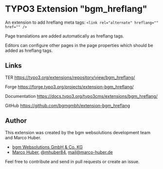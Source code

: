 # TYPO3 Extension "bgm_hreflang"

An extension to add hreflang meta tags: `<link rel="alternate" hreflang="" href="" />`

Page translations are added automatically as hreflang tags.

Editors can configure other pages in the page properties which should be added as hreflang tags.

## Links

TER           https://typo3.org/extensions/repository/view/bgm_hreflang/

Forge         https://forge.typo3.org/projects/extension-bgm_hreflang/

Documentation https://docs.typo3.org/typo3cms/extensions/bgm_hreflang/

GitHub        https://github.com/bgmgmbh/extension-bgm_hreflang

## Author

This extension was created by the bgm websolutions development team and Marco Huber. 

* <a href="http://typo3.bgm-gmbh.de">bgm Websolutions GmbH & Co. KG</a>
* <a href="https://marco-huber.de">Marco Huber</a>, <a href="https://twitter.com/mhuber84">@mhuber84</a>, mail@marco-huber.de

Feel free to contribute and send in pull requests or create an issue.
